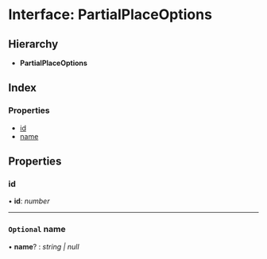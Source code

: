 
# Interface: PartialPlaceOptions

## Hierarchy

* **PartialPlaceOptions**

## Index

### Properties

* [id](_structures_game_.partialplaceoptions.md#id)
* [name](_structures_game_.partialplaceoptions.md#optional-name)

## Properties

### <a id="id" name="id"></a>  id

• **id**: *number*

___

### <a id="optional-name" name="optional-name"></a> `Optional` name

• **name**? : *string | null*
